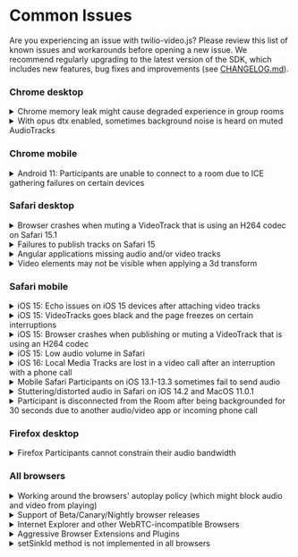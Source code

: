 Common Issues
=============

Are you experiencing an issue with twilio-video.js? Please review this list of known issues and workarounds
before opening a new issue. We recommend regularly upgrading to the latest version of the SDK, which includes new features, bug fixes and improvements (see [CHANGELOG.md](CHANGELOG.md)).

### Chrome desktop
<details>
<summary>Chrome memory leak might cause degraded experience in group rooms</summary>
<p>

   Chrome has a memory leak, which is most apparent in long running Group Rooms with 30+ Participants with most of them share media. For details, go [here](https://github.com/twilio/twilio-video.js/issues/1449).
</p>
</details>

<details>
<summary>With opus dtx enabled, sometimes background noise is heard on muted AudioTracks</summary>
<p>

   twilio-video.js enables DTX (discontinuous transmission) by default for opus. Webrtc has an issue which sometimes causes background noise to be heard on muted track when DTX is enabled, For details, see [here](https://bugs.chromium.org/p/webrtc/issues/detail?id=13051).
   To workaround this issue, you can disable the dtx with:
  ```js
  const { connect } = require('twilio-video');

  // Disable DTX for Opus.
  connect('token', {
    preferredAudioCodecs: [{ codec: 'opus', dtx: false }]
  });
  ```

</p>
</details>

### Chrome mobile
<details>
<summary>Android 11: Participants are unable to connect to a room due to ICE gathering failures on certain devices</summary>
<p>

   Participants are unable to connect to a room on certain Android 11 devices due to a [Chromium bug](https://bugs.chromium.org/p/chromium/issues/detail?id=1240237) where the browser is unable to gather ice candidates. Please see this [github issue](https://github.com/twilio/twilio-video.js/issues/1701#issuecomment-1067533348) for more details and a potential solution to mitigate the issue.
</p>
</details>

### Safari desktop
<details>
<summary>Browser crashes when muting a VideoTrack that is using an H264 codec on Safari 15.1</summary>
<p>

   Due to a regression on Safari 15.1, the browser crashes when a VideoTrack is muted that is using an H264 codec. Please use VP8 as a workaround for now. See more details [here](https://github.com/twilio/twilio-video.js/issues/1611).
</p>
</details>
<details>
<summary>Failures to publish tracks on Safari 15</summary>
<p>

   If your applications uses [Webrtc-adapter](https://github.com/webrtcHacks/adapter) as a dependency, please note that older versions of webrtc-adapter have a bug which leads to an error ("Client is unable to apply a remote media description - Attempted to assign to readonly property…") on Safari 15.

   To fix this issue, please update your adapter.js version to the newer one (^7.7.1) with the [fix](https://github.com/webrtcHacks/adapter/commit/de0348c756b7bda11a700bf7ea9e9393cab16421)
</p>
</details>
<details>
<summary>Angular applications missing audio and/or video tracks</summary>
<p>

   There is a misinteraction between one of Angular's libraries, Zone.js, and
   Safari's RTCPeerConnection APIs. For more information, see [here](https://github.com/angular/zone.js/issues/883)
   for the issue filed against Zone.js and [here](https://bugs.webkit.org/show_bug.cgi?id=175802)
   for the issue filed against WebKit. In order to work around this issue, you
   should include Zone.js's webapis-rtc-peer-connection.js in your app, after
   loading Zone.js. For example,

```html
<script src="node_modules/zone.js/dist/zone.js"></script>
<script src="node_modules/zone.js/dist/webapis-rtc-peer-connection.js"></script>
```
</p>
</details>
<details>
<summary>Video elements may not be visible when applying a 3d transform</summary>
<p>

   In some cases, a video element may not be visible when using a 3d CSS transform (such as `rotateY(180deg)`) to mirror a local video track. It is recommended that a 2d transform be used instead.

   Recommended 2d transform to mirror a video track:
```css
transform: scaleX(-1)
```

   This issue is also present in Safari mobile.

   For more information, please see the discussion in [this issue](https://github.com/twilio/twilio-video.js/issues/1724).
</p>
</details>

### Safari mobile
<details>
<summary>iOS 15: Echo issues on iOS 15 devices after attaching video tracks</summary>
<p>

   Attaching a VideoTrack to a video element causes echo issues if you have a LocalAudioTrack that is already attached to an audio element. This happens due to an iOS 15 [bug](https://bugs.webkit.org/show_bug.cgi?id=241492) where the audio element is unintentionally unmuted.

   Apple has already fixed this issue on iOS 15.5. However, older versions will continue to experience the issue. As a workaround, you can skip attaching the LocalAudioTrack to an audio element to prevent a feedback loop that causes the echo issue. If you really need to attach the LocalAudioTrack for any reason, please feel free to reach out to us in this repo and we will help to find a workaround depending on your use case.
</p>
</details>
<details>
<summary>iOS 15: VideoTracks goes black and the page freezes on certain interruptions</summary>
<p>

   Certain interruptions such as incoming calls, backgrounding the browser or switching between apps causes VideoTracks on Chrome and Safari on iOS 15.1 to go black. Sometimes, the whole page also freezes and become unresponsive causing audio and video to cut off. These issues are regressions on iOS 15.1. See the following bugs for more details.

   * [Page freezing](https://bugs.webkit.org/show_bug.cgi?id=230922#c12)
   * [VideoTrack going black](https://bugs.webkit.org/show_bug.cgi?id=232599)

   A workaround can be implemented to prevent the VideoTrack from going black. This workaround however doesn't prevent the issue where sometimes the page freezes. It is recommended to apply this workaround on Chrome and Safari on iOS 15.1.

  ```js
  // Keeps track of video elements and their event listeners
  const videoElements = {};

  // Listen to onPlay and onPause events and intelligently re-attach the video element
  function shimVideoElement(track, el) {
    let wasInterrupted = false;

    const onPause = () => {
      wasInterrupted = true;
    };

    const onPlay = () => {
      if (wasInterrupted) {
        track.detach(el);
        track.attach(el);
        wasInterrupted = false;
      }
    };

    el.addEventListener('pause', onPause);
    el.addEventListener('play', onPlay);

    // Track this element so we can remove the listeners
    videoElements[el] = { onPause, onPlay };
  }
  ```

  Apply the workaround after attaching the video element.

  ```js
  videoTrack.attach(videoElement);
  shimVideoElement(videoTrack, videoElement);
  ```

  Remove the listeners before detaching the video element.

  ```js
  const { onPause, onPlay } = videoElements[videoElement];
  videoElement.removeEventListener('pause', onPause);
  videoElement.removeEventListener('play', onPlay);
  ```
</p>
</details>
<details>
<summary>iOS 15: Browser crashes when publishing or muting a VideoTrack that is using an H264 codec</summary>
<p>

   Chrome and Safari on iOS 15.1 crashes when a VideoTrack is muted or published using an H264 codec. This issue happens due to a regression on iOS 15.1. Please use VP8 as a workaround for now. See more details [here](https://github.com/twilio/twilio-video.js/issues/1611).
</p>
</details>
<details>
<summary>iOS 15: Low audio volume in Safari</summary>
<p>

   Safari on iOS version 15, sometimes routes audio to the earpiece and not the speakers by default. Which customers some time perceive as low audio volume. Find more details [here](https://github.com/twilio/twilio-video.js/issues/1586) and in this [WebKit bug](https://bugs.webkit.org/show_bug.cgi?id=230902). As a workaround, you can pipe all remote audio tracks into a single audio context for iOS 15. Using a gain node, you can increase the gain value to increase the audio volume levels. See example below.

   ```js
   // Make sure to reuse the audioContext object as browsers
   // have limits to the number of AudioContext instances you can create.
   const audioContext = new (window.AudioContext || window.webkitAudioContext)();

   function attachAudioTrack(remoteAudioTrack) {
     const audioNode = audioContext.createMediaStreamSource(new MediaStream([remoteAudioTrack.mediaStreamTrack]));
     const gainNode = audioContext.createGain();

     // Adjust this value depending on your customers' preference
     gainNode.gain.value = 20;

     audioNode.connect(gainNode);
     gainNode.connect(audioContext.destination);
   }

   // Attach the RemoteAudioTrack once received.
   attachAudioTrack(remoteAudioTrack);
   ```

   This workaround has the following potential side effects.

   * There is a possibility of the introduction of echo. Please adjust the gain value and check for echo while testing the workaround.
   * The output volume might end up really high if the user switches headsets.
   * The default volume might end up really high once Apple rolls out the fix for this issue.

   Keeping the side effects in mind, you might need to adjust your UI to improve the experience. For example, you can turn off this workaround by default and have a "call to action" in your UI that allows the user to turn the volume up if they cannot hear any audio. This button will then apply the workaround. Another option is to listen for `devicechange` events to determine if the user switches headsets. When this happens, you will have the ability to reset the gain value.

</p>
</details>
<details>
<summary>iOS 16: Local Media Tracks are lost in a video call after an interruption with a phone call</summary>
<p>

   Due to a bug on Safari on iOS 16, an incoming call causes local and sometimes remote media playback to stop after the **second** incoming call. You can find more details in this [WebKit bug](https://bugs.webkit.org/show_bug.cgi?id=240651). As a workaround, you can call the [Room.refreshInactiveMedia](https://sdk.twilio.com/js/video/releases/2.26.0/docs/Room.html#refreshInactiveMedia__anchor) method in your application in order to restart the muted local media tracks and resume playback of the paused remote media tracks.
</p>
</details>
<details>
<summary>Mobile Safari Participants on iOS 13.1-13.3 sometimes fail to send audio</summary>
<p>

   This issue happened due to regression on iOS 13.1. The fix was released by Apple in iOS 13.4. Find more details in this [WebKit bug](https://bugs.webkit.org/show_bug.cgi?id=202405).
</p>
</details>
<details>
<summary>Stuttering/distorted audio in Safari on iOS 14.2 and MacOS 11.0.1</summary>
<p>

   This issue happened due to regression in Safari's WebKit in iOS version 14.2, the fix got rolled out in iOS 14.3 beta3. Find more details [here](https://github.com/twilio/twilio-video.js/issues/1296) and in this [WebKit bug](https://bugs.webkit.org/show_bug.cgi?id=218762).
</p>
</details>
<details>
<summary>Participant is disconnected from the Room after being backgrounded for 30 seconds due to another audio/video app or incoming phone call</summary>
<p>

   This is due to iOS suspending browser sessions that are not capturing audio after 30 seconds, as mentioned in this [Webkit bug comment](https://bugs.webkit.org/show_bug.cgi?id=204681#c5). You can work around this by rejoining the Room once the browser is foregrounded.
</p>
</details>

### Firefox desktop
<details>
<summary>Firefox Participants cannot constrain their audio bandwidth</summary>
<p>

   Because of this [bug](https://bugzilla.mozilla.org/show_bug.cgi?id=1573726), Firefox
   Participants are not able to constrain their audio bandwidth using `LocalParticipant.setParameters()`.
</p>
</details>

### All browsers

<details>
<summary>Working around the browsers' autoplay policy (which might block audio and video from playing)</summary>
<p>

   Chrome, Firefox and Safari enforce the autoplay policy, which blocks automatically
playing audio or video if the user has not interacted with your application
(ex: clicking a button to join a Room). You can find more details about the autoplay
policies here:

- [Chrome Autoplay Policy](https://developers.google.com/web/updates/2017/09/autoplay-policy-changes)
- [Firefox Autoplay Policy](https://hacks.mozilla.org/2019/02/firefox-66-to-block-automatically-playing-audible-video-and-audio/)
- [Safari Autoplay Policy](https://webkit.org/blog/7734/auto-play-policy-changes-for-macos/)

Playback of RemoteAudioTracks should not be affected in Chrome and Firefox. Safari will
pause \<audio\> elements that play back RemoteAudioTracks if no local media is being captured.
They can be played by the application after a user interaction.

```js
remoteParticipant.on('trackSubscribed', track => {
  if (track.kind === 'audio') {
    const audioEl = track.attach();
    isUserInteractionRequired(audioEl).then(isRequired => {
      if (isRequired) {
        const playbackButton = /* Get the playback button */;
        playBackButton.onclick = () => audioEl.play();
      }
    });
  }
});

function isUserInteractionRequired(audioEl) {
  if (!audioEl.paused) {
    return Promise.resolve(false);
  }
  if (audioEl.hasAttribute('autoplay')) {
    return Promise.race([
      new Promise(resolve => audioEl.onplay = resolve),
      new Promise(resolve => setTimeout(resolve, 500))
    ]).then(() => {
      return audioEl.paused;
    });
  }
  return audioEl.play().catch(error => {
    return error.name === 'NotAllowedError';
  });
}
```

For RemoteVideoTracks, there are two ways to ensure playback:

- Make sure that the user interacts with your application before joining a Room.
  Here is an example:

  ```js
  document.getElementById('join_room').addEventListener('click', () => {
    Twilio.Video.connect(token, {
      name: 'my-room'
    });
  });
  ```

- If your application needs to join a Room on page load, set the `muted` attribute
  of the \<video\> element returned by `VideoTrack.attach()` to true. The autoplay
  policy allows muted video to be automatically played.

  ```js
  const video = videoTrack.attach();
  video.muted = true;
  ```
</p>
</details>
<details>
<summary>Support of Beta/Canary/Nightly browser releases</summary>
<p>

   We constantly test for and ensure compatibility with the current stable and beta releases of supported browsers.
   However, because some of the APIs we rely upon, like WebRTC, are under active development in the browsers,
   we cannot guarantee compatibility with Canary or Nightly releases. Find our browsers support matrix [here](https://www.twilio.com/docs/video/javascript#supported-browsers)
</p>
</details>
<details>
<summary>Internet Explorer and other WebRTC-incompatible Browsers</summary>
<p>

   twilio-video.js requires WebRTC, which is not supported by Internet Explorer.
   While twilio-video.js will load in Internet Explorer and other browsers that do not support WebRTC,
   attempting to connect to a Room or attempting to acquire LocalTracks will fail. Find our browsers support matrix [here](https://www.twilio.com/docs/video/javascript#supported-browsers)
</p>
</details>
<details>
<summary>Aggressive Browser Extensions and Plugins</summary>
<p>

   Some browser extensions and plugins will disable WebRTC APIs, causing
twilio-video.js to fail. Examples of such plugins include

* uBlockOrigin-Extra
* WebRTC Leak Prevent
* Easy WebRTC Block

These are unsupported and likely to break twilio-video.js. If you are having
trouble with twilio-video.js, ensure these are not running.
</p>
</details>
<details>
<summary>setSinkId method is not implemented in all browsers</summary>
<p>

   The `audioElement.setSinkId()` method, which is used to change the audio output device for a given HTML audio element, is only implemented in Desktop Chrome and Desktop Edge. Therefore, it is not possible for users to change their audio output device in other browsers. Users will have to use their operating system settings to change their audio output device instead.

   More information about this method (including browser compatibility) is available [here](https://developer.mozilla.org/en-US/docs/Web/API/HTMLMediaElement/setSinkId).
</p>
</details>